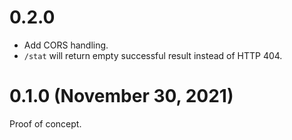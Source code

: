 # 0.2.0

- Add CORS handling.
- `/stat` will return empty successful result instead of HTTP 404.


# 0.1.0 (November 30, 2021)

Proof of concept.
